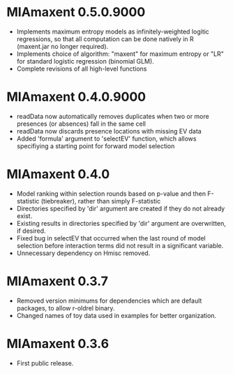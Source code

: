 # MIAmaxent 0.5.0.9000
* Implements maximum entropy models as infinitely-weighted logitic regressions, so that all computation can be done natively in R (maxent.jar no longer required).
* Implements choice of algorithm: "maxent" for maximum entropy or "LR" for standard logistic regression (binomial GLM).
* Complete revisions of all high-level functions

# MIAmaxent 0.4.0.9000
* readData now automatically removes duplicates when two or more presences (or absences) fall in the same cell
* readData now discards presence locations with missing EV data
* Added 'formula' argument to 'selectEV' function, which allows specifiying a starting point for forward model selection

# MIAmaxent 0.4.0

* Model ranking within selection rounds based on p-value and then F-statistic (tiebreaker), rather than simply F-statistic
* Directories specified by 'dir' argument are created if they do not already exist.
* Existing results in directories specified by 'dir' argument are overwritten, if desired.
* Fixed bug in selectEV that occurred when the last round of model selection before interaction terms did not result in a significant variable.
* Unnecessary dependency on Hmisc removed.

# MIAmaxent 0.3.7

* Removed version minimums for dependencies which are default packages, to allow r-oldrel binary.
* Changed names of toy data used in examples for better organization.

# MIAmaxent 0.3.6

* First public release.



